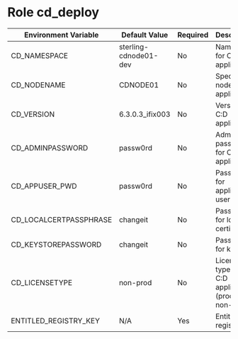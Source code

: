 # Role cd_deploy


| Environment Variable      | Default Value           | Required | Description                                      |
|---------------------------|-------------------------|----------|--------------------------------------------------|
| CD_NAMESPACE              | sterling-cdnode01-dev   | No       | Namespace for C:D application                    |
| CD_NODENAME               | CDNODE01                | No       | Specify the node of C:D application              |
| CD_VERSION                | 6.3.0.3_ifix003         | No       | Version of C:D application                       |
| CD_ADMINPASSWORD          | passw0rd                | No       | Admin password for C:D application               |
| CD_APPUSER_PWD            | passw0rd                | No       | Password for application user                    |
| CD_LOCALCERTPASSPHRASE    | changeit                | No       | Passphrase for local certificate                 |
| CD_KEYSTOREPASSWORD       | changeit                | No       | Password for keystore                            |
| CD_LICENSETYPE            | non-prod                | No       | License type for C:D application (prod or non-prod) |
| ENTITLED_REGISTRY_KEY     | N/A                     | Yes      | Entitlement registry key                         |
